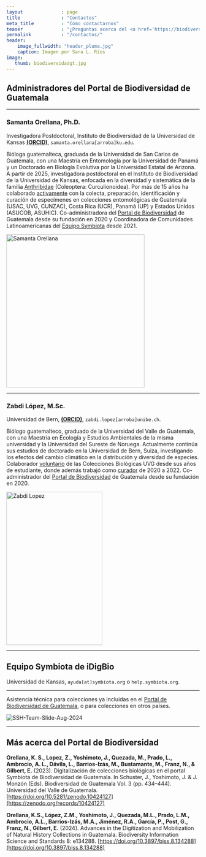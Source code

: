 ```yaml
---
layout              : page
title               : "Contactos"
meta_title          : "Cómo contactarnos"
teaser              : "¿Preguntas acerca del <a href='https://biodiversidad.gt'>Portal de Biodiversidad de Guatemala</a>? ¡No dude en contactarnos!"
permalink           : "/contactos/"
header:
    image_fullwidth: "header_pluma.jpg"
    caption: Imagen por Sara L. Ríos
image: 
   thumb: biodiversidadgt.jpg
---
```




## Administradores del Portal de Biodiversidad de Guatemala

---

### Samanta Orellana, Ph.D.
Investigadora Postdoctoral, Instituto de Biodiversidad de la Universidad de Kansas [**(ORCID)**](https://orcid.org/0000-0002-4098-5823), `samanta.orellana[arroba]ku.edu`.
  
  Bióloga guatemalteca, graduada de la Universidad de San Carlos de Guatemala, con una Maestría en Entomología por la Universidad de Panamá y un Doctorado en Biología Evolutiva por la Universidad Estatal de Arizona. A partir de 2025, investigadora postdoctoral en el Instituto de Biodiversidad de la Universidad de Kansas, enfocada en la diversidad y sistemática de la familia [Anthribidae](https://anthribidae.github.io/species) (Coleoptera: Curculionoidea). Por más de 15 años ha colaborado [activamente](https://bionomia.net/0000-0002-4098-5823) con la colecta, preparación, identificación y curación de especímenes en colecciones entomológicas de Guatemala (USAC, UVG, CUNZAC), Costa Rica (UCR), Panamá (UP) y Estados Unidos (ASUCOB, ASUHIC). Co-administradora del [Portal de Biodiversidad](https://biodiversidad.gt) de Guatemala desde su fundación en 2020 y Coordinadora de Comunidades Latinoamericanas del [Equipo Symbiota](https://symbiota.org/contact-the-support-hub/) desde 2021. 

<img src="https://github.com/biodiversidadgt/docs/assets/69399374/215b6e40-bf30-4708-bee3-843cd28ecb0b" alt="Samanta Orellana" width="360" height="400">

---

### Zabdi López, M.Sc.
Universidad de Bern, [**(ORCID)**](https://orcid.org/0000-0003-0449-7352), `zabdi.lopez[arroba]unibe.ch`.
  
  Biólogo guatemalteco, graduado de la Universidad del Valle de Guatemala, con una Maestría en Ecología y Estudios Ambientales de la misma universidad y la Universidad del Sureste de Noruega. Actualmente continúa sus estudios de doctorado en la Universidad de Bern, Suiza, investigando los efectos del cambio climático en la distribución y diversidad de especies. Colaborador [voluntario](https://bionomia.net/0000-0003-0449-7352) de las Colecciones Biológicas UVG desde sus años de estudiante, donde además trabajó como [curador](https://noticias.uvg.edu.gt/biologia-biodiversidad-colecciones-biologicas-uvg/) de 2020 a 2022. Co-administrador del [Portal de Biodiversidad](https://biodiversidad.gt) de Guatemala desde su fundación en 2020.  

<img src="https://github.com/biodiversidadgt/docs/assets/69399374/5036af7c-ca27-40a5-9ae7-80bd76c6e8ca" alt="Zabdi Lopez" width="250" height="400">

---

## Equipo Symbiota de iDigBio
Universidad de Kansas, `ayuda[at]symbiota.org` o `help.symbiota.org`.

---

Asistencia técnica para colecciones ya incluidas en el [Portal de Biodiversidad de Guatemala](https://biodiversidad.gt), o para colecciones en otros países.

![SSH-Team-Slide-Aug-2024](https://github.com/user-attachments/assets/a4beeba0-4493-4e53-8585-c1413d33ce5a)

---

## Más acerca del Portal de Biodiversidad

**Orellana, K. S., Lopez, Z., Yoshimoto, J., Quezada, M., Prado, L., Ambrocio, A. L., Dávila, L., Barrios-Izás, M., Bustamante, M., Franz, N., & Gilbert, E.** (2023). Digitalización de colecciones biológicas en el portal Symbiota de Biodiversidad de Guatemala. In Schuster, J., Yoshimoto, J. & J. Monzón (Eds). Biodiversidad de Guatemala Vol. 3 (pp. 434–444). Universidad del Valle de Guatemala. [https://doi.org/10.5281/zenodo.10424127](https://zenodo.org/records/10424127)

**Orellana, K.S., López, Z.M., Yoshimoto, J., Quezada, M.L., Prado, L.M., Ambrocio, A.L., Barrios-Izás, M.A., Jiménez, R.A., García, P., Post, G., Franz, N., Gilbert, E.** (2024). Advances in the Digitization and Mobilization of Natural History Collections in Guatemala. Biodiversity Information Science and Standards 8: e134288. [https://doi.org/10.3897/biss.8.134288](https://doi.org/10.3897/biss.8.134288)


